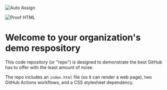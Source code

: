 ![Auto Assign](https://github.com/MudiStudioOrg/demo-repository/actions/workflows/auto-assign.yml/badge.svg)

![Proof HTML](https://github.com/MudiStudioOrg/demo-repository/actions/workflows/proof-html.yml/badge.svg)

# Welcome to your organization's demo respository
This code repository (or "repo") is designed to demonstrate the best GitHub has to offer with the least amount of noise.

The repo includes an `index.html` file (so it can render a web page), two GitHub Actions workflows, and a CSS stylesheet dependency.
